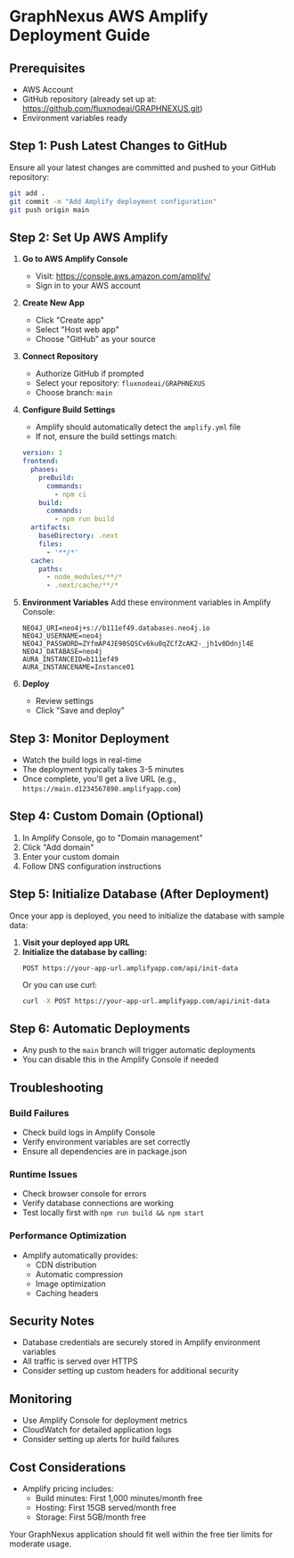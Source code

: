 # GraphNexus AWS Amplify Deployment Guide

## Prerequisites
- AWS Account
- GitHub repository (already set up at: https://github.com/fluxnodeai/GRAPHNEXUS.git)
- Environment variables ready

## Step 1: Push Latest Changes to GitHub

Ensure all your latest changes are committed and pushed to your GitHub repository:

```bash
git add .
git commit -m "Add Amplify deployment configuration"
git push origin main
```

## Step 2: Set Up AWS Amplify

1. **Go to AWS Amplify Console**
   - Visit: https://console.aws.amazon.com/amplify/
   - Sign in to your AWS account

2. **Create New App**
   - Click "Create app"
   - Select "Host web app"
   - Choose "GitHub" as your source

3. **Connect Repository**
   - Authorize GitHub if prompted
   - Select your repository: `fluxnodeai/GRAPHNEXUS`
   - Choose branch: `main`

4. **Configure Build Settings**
   - Amplify should automatically detect the `amplify.yml` file
   - If not, ensure the build settings match:
   ```yaml
   version: 1
   frontend:
     phases:
       preBuild:
         commands:
           - npm ci
       build:
         commands:
           - npm run build
     artifacts:
       baseDirectory: .next
       files:
         - '**/*'
     cache:
       paths:
         - node_modules/**/*
         - .next/cache/**/*
   ```

5. **Environment Variables**
   Add these environment variables in Amplify Console:
   ```
   NEO4J_URI=neo4j+s://b111ef49.databases.neo4j.io
   NEO4J_USERNAME=neo4j
   NEO4J_PASSWORD=ZYfmAP4JE90SQSCv6ku0qZCfZcAK2-_jh1v0Ddnjl4E
   NEO4J_DATABASE=neo4j
   AURA_INSTANCEID=b111ef49
   AURA_INSTANCENAME=Instance01
   ```

6. **Deploy**
   - Review settings
   - Click "Save and deploy"

## Step 3: Monitor Deployment

- Watch the build logs in real-time
- The deployment typically takes 3-5 minutes
- Once complete, you'll get a live URL (e.g., `https://main.d1234567890.amplifyapp.com`)

## Step 4: Custom Domain (Optional)

1. In Amplify Console, go to "Domain management"
2. Click "Add domain"
3. Enter your custom domain
4. Follow DNS configuration instructions

## Step 5: Initialize Database (After Deployment)

Once your app is deployed, you need to initialize the database with sample data:

1. **Visit your deployed app URL**
2. **Initialize the database by calling:**
   ```
   POST https://your-app-url.amplifyapp.com/api/init-data
   ```
   Or you can use curl:
   ```bash
   curl -X POST https://your-app-url.amplifyapp.com/api/init-data
   ```

## Step 6: Automatic Deployments

- Any push to the `main` branch will trigger automatic deployments
- You can disable this in the Amplify Console if needed

## Troubleshooting

### Build Failures
- Check build logs in Amplify Console
- Verify environment variables are set correctly
- Ensure all dependencies are in package.json

### Runtime Issues
- Check browser console for errors
- Verify database connections are working
- Test locally first with `npm run build && npm start`

### Performance Optimization
- Amplify automatically provides:
  - CDN distribution
  - Automatic compression
  - Image optimization
  - Caching headers

## Security Notes

- Database credentials are securely stored in Amplify environment variables
- All traffic is served over HTTPS
- Consider setting up custom headers for additional security

## Monitoring

- Use Amplify Console for deployment metrics
- CloudWatch for detailed application logs
- Consider setting up alerts for build failures

## Cost Considerations

- Amplify pricing includes:
  - Build minutes: First 1,000 minutes/month free
  - Hosting: First 15GB served/month free
  - Storage: First 5GB/month free

Your GraphNexus application should fit well within the free tier limits for moderate usage.

